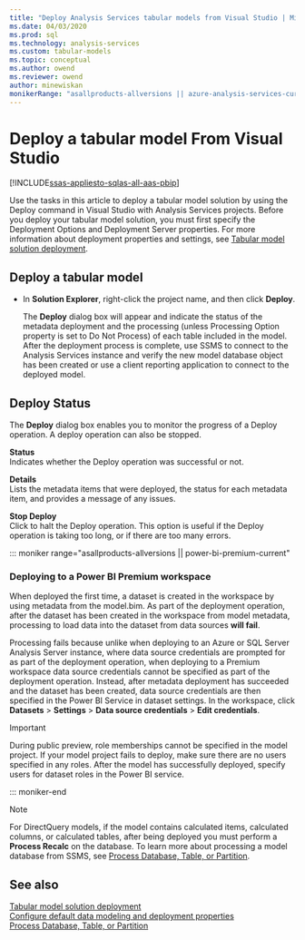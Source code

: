 ```yaml
---
title: "Deploy Analysis Services tabular models from Visual Studio | Microsoft Docs"
ms.date: 04/03/2020
ms.prod: sql
ms.technology: analysis-services
ms.custom: tabular-models
ms.topic: conceptual
ms.author: owend
ms.reviewer: owend
author: minewiskan
monikerRange: "asallproducts-allversions || azure-analysis-services-current || power-bi-premium-current || >= sql-analysis-services-2016"
---
```

# Deploy a tabular model From Visual Studio

[!INCLUDE[ssas-appliesto-sqlas-all-aas-pbip](../../includes/ssas-appliesto-sqlas-all-aas-pbip.md)]

Use the tasks in this article to deploy a tabular model solution by using the Deploy command in Visual Studio with Analysis Services projects. Before you deploy your tabular model solution, you must first specify the Deployment Options and Deployment Server properties. For more information about deployment properties and settings, see [Tabular model solution deployment](../../analysis-services/deployment/tabular-model-solution-deployment.md).  

## Deploy a tabular model  
  
- In **Solution Explorer**, right-click the project name, and then click **Deploy**.
  
     The **Deploy** dialog box will appear and indicate the status of the metadata deployment and the processing (unless Processing Option property is set to Do Not Process) of each table included in the model. After the deployment process is complete, use SSMS to connect to the Analysis Services instance and verify the new model database object has been created or use a client reporting application to connect to the deployed model.  
  
## Deploy Status

 The **Deploy** dialog box enables you to monitor the progress of a Deploy operation. A deploy operation can also be stopped.  
  
 **Status**  
 Indicates whether the Deploy operation was successful or not.  
  
 **Details**  
 Lists the metadata items that were deployed, the status for each metadata item, and provides a message of any issues.  
  
 **Stop Deploy**  
 Click to halt the Deploy operation. This option is useful if the Deploy operation is taking too long, or if there are too many errors.  

::: moniker range="asallproducts-allversions || power-bi-premium-current"

### Deploying to a Power BI Premium workspace

When deployed the first time, a dataset is created in the workspace by using metadata from the model.bim. As part of the deployment operation, after the dataset has been created in the workspace from model metadata, processing to load data into the dataset from data sources **will fail**.

Processing fails because unlike when deploying to an Azure or SQL Server Analysis Server instance, where data source credentials are prompted for as part of the deployment operation, when deploying to a Premium workspace data source credentials cannot be specified as part of the deployment operation. Instead, after metadata deployment has succeeded and the dataset has been created, data source credentials are then specified in the Power BI Service in dataset settings. In the workspace, click **Datasets** > **Settings** > **Data source credentials** > **Edit credentials**.

> [!IMPORTANT]
> During public preview, role memberships cannot be specified in the model project. If your model project fails to deploy, make sure there are no users specified in any roles. After the model has successfully deployed, specify users for dataset roles in the Power BI service.

::: moniker-end

> [!NOTE]
> For DirectQuery models, if the model contains calculated items, calculated columns, or calculated tables, after being deployed you must perform a **Process Recalc** on the database. To learn more about processing a model database from SSMS, see [Process Database, Table, or Partition](../tabular-models/process-database-table-or-partition-analysis-services.md).

## See also

 [Tabular model solution deployment](../../analysis-services/deployment/tabular-model-solution-deployment.md)  
 [Configure default data modeling and deployment properties](../../analysis-services/tabular-models/configure-default-data-modeling-and-deployment-properties-ssas-tabular.md)  
 [Process Database, Table, or Partition](../tabular-models/process-database-table-or-partition-analysis-services.md)